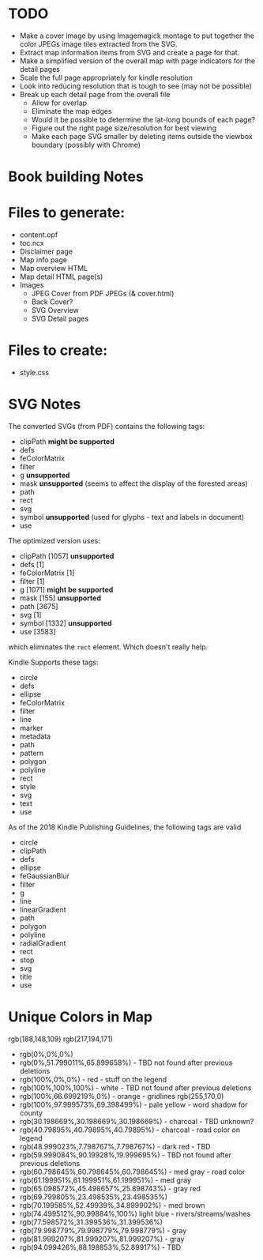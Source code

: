 # TODO

* Make a cover image by using Imagemagick montage to put together the color JPEGs image tiles extracted from the SVG.
* Extract map information items from SVG and create a page for that.
* Make a simplified version of the overall map with page indicators for the detail pages
* Scale the full page appropriately for kindle resolution
* Look into reducing resolution that is tough to see (may not be possible)
* Break up each detail page from the overall file
    - Allow for overlap
    - Eliminate the map edges
    - Would it be possible to determine the lat-long bounds of each page?
    - Figure out the right page size/resolution for best viewing
    - Make each page SVG smaller by deleting items outside the viewbox boundary (possibly with Chrome)

# Book building Notes

# Files to generate:

* content.opf
* toc.ncx
* Disclaimer page
* Map info page
* Map overview HTML
* Map detail HTML page(s)
* Images
    - JPEG Cover from PDF JPEGs (& cover.html)
    - Back Cover?
    - SVG Overview
    - SVG Detail pages

# Files to create:

* style.css

# SVG Notes

The converted SVGs (from PDF) contains the following tags:

* clipPath **might be supported**
* defs
* feColorMatrix
* filter
* g **unsupported**
* mask **unsupported** (seems to affect the display of the forested areas)
* path
* rect
* svg
* symbol **unsupported** (used for glyphs - text and labels in document)
* use

The optimized version uses:

* clipPath [1057] **unsupported**
* defs [1]
* feColorMatrix [1]
* filter [1]
* g [1071] **might be supported**
* mask [155] **unsupported**
* path [3675]
* svg [1]
* symbol [1332] **unsupported**
* use [3583]

which eliminates the `rect` element. Which doesn't really help.

Kindle Supports these tags:

* circle
* defs
* ellipse
* feColorMatrix
* filter
* line
* marker
* metadata
* path
* pattern
* polygon
* polyline
* rect
* style
* svg
* text
* use

As of the 2018 Kindle Publishing Guidelines, the following tags are valid

* circle
* clipPath
* defs
* ellipse
* feGaussianBlur
* filter
* g
* line
* linearGradient
* path
* polygon
* polyline
* radialGradient
* rect
* stop
* svg
* title
* use

# Unique Colors in Map
rgb(188,148,109)
rgb(217,194,171)


* rgb(0%,0%,0%)
* rgb(0%,51.799011%,65.899658%) - TBD not found after previous deletions
* rgb(100%,0%,0%) - red - stuff on the legend
* rgb(100%,100%,100%) - white - TBD not found after previous deletions
* rgb(100%,66.699219%,0%) - orange - gridlines  rgb(255,170,0)
* rgb(100%,97.999573%,69.398499%) - pale yellow - word shadow for county
* rgb(30.198669%,30.198669%,30.198669%) - charcoal - TBD unknown?
* rgb(40.79895%,40.79895%,40.79895%) - charcoal - road color on legend
* rgb(48.999023%,7.798767%,7.798767%) - dark red - TBD
* rgb(59.999084%,90.19928%,19.999695%) - TBD not found after previous deletions
* rgb(60.798645%,60.798645%,60.798645%) - med gray - road color
* rgb(61.199951%,61.199951%,61.199951%) - med gray
* rgb(65.098572%,45.498657%,25.898743%) - gray red
* rgb(69.799805%,23.498535%,23.498535%)
* rgb(70.199585%,52.49939%,34.899902%) - med brown
* rgb(74.499512%,90.99884%,100%)   light blue - rivers/streams/washes
* rgb(77.598572%,31.399536%,31.399536%)
* rgb(79.998779%,79.998779%,79.998779%) - gray
* rgb(81.999207%,81.999207%,81.999207%) - gray
* rgb(94.099426%,88.198853%,52.89917%) - TBD
